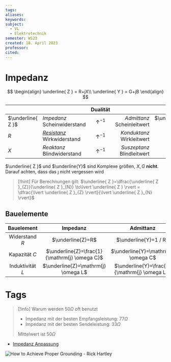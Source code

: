 ```yaml
---
tags: 
aliases: 
keywords: 
subject:
  - VL
  - Elektrotechnik
semester: WS23
created: 18. April 2023
professor: 
cited:
---
```

 

# Impedanz

$$
\begin{align}
\underline{ Z } = R+jX\\
\underline{ Y } = G+jB
\end{align}
$$

|                   |                                                         |    Dualität     |                                 |                   |
| :---------------- | :------------------------------------------------------ | :-------------: | ------------------------------: | ----------------: |
| $\underline{ Z }$ | *Impedanz* <br> Scheinwiderstand                        | $\uparrow^{-1}$ | *Admittanz* <br> Scheinleitwert | $\underline{ Y }$ |
| $R$               | *[Resistanz](Ohmsches%20Gesetz.md)* <br> Wirkwiderstand | $\uparrow^{-1}$ |  *Konduktanz* <br> Wirkleitwert |               $G$ |
| $X$               | *Reaktanz*  <br> Blindwiderstand                        | $\uparrow^{-1}$ | *Suszeptanz* <br> Blindleitwert |               $B$ |

$\underline{ Z }$ und $\underline{Y}$ sind Komplexe größen, $X,G$ **nicht**. Darauf achten, dass das $\jmath$ nicht vergessen wird

> [!hint] Für Berechnungen gilt:
> $\underline{ Z }=\dfrac{\underline{ Z }_{Z}}{\underline{ Z }_{N}} \to\lvert \underline{ Z } \rvert = \dfrac{\lvert \underline{ Z }_{Z} \rvert}{\lvert \underline{ Z }_{N} \rvert}$

## Bauelemente

|    Bauelement    |                   Impedanz                    |                   Admittanz                   |
| :--------------: | :-------------------------------------------: | :-------------------------------------------: |
| Widerstand $R$  |               $\underline{Z}=R$               |             $\underline{Y}=1 / R$             |
| Kapazität $C$   | $\underline{Z}=\frac{1}{\mathrm{j} \omega C}$ |      $\underline{Y}=\mathrm{j} \omega C$      |
| Induktivität $L$ |      $\underline{Z}=\mathrm{j} \omega L$      | $\underline{Y}=\frac{1}{\mathrm{j} \omega L}$ |

# Tags

> [!info] Warum werden $50\Omega$ oft benutzt
> - Impedanz mit der besten Empfangsleistung: $77\Omega$
> - Impedanz mit der besten Sendeleistung: $33\Omega$
> 
> MIttelwert ist $50\Omega$

- [Impedanz Anpassung](Impedanz%20Anpassung.md)

![How to Achieve Proper Grounding - Rick Hartley](https://www.youtube.com/watch?v=ySuUZEjARPY)